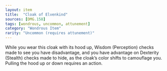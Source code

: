 ```yaml
---
layout: item
title:  "Cloak of Elvenkind"
sources: [DMG.158]
tags: [wondrous, uncommon, attunement]
category: "Wondrous Item"
rarity: "Uncommon (requires attunement)"
---
```


While you wear this cloak with its hood up, Wisdom (Perception) checks made to see you have disadvantage, and you have advantage on Dexterity (Stealth) checks made to hide, as the cloak’s color shifts to camouflage you. Pulling the hood up or down requires an action.